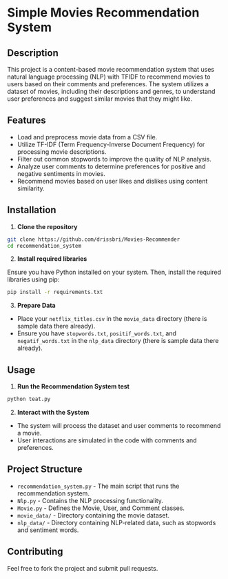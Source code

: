 # Simple Movies Recommendation System


## Description

This project is a content-based movie recommendation system that uses natural language processing (NLP) with TFIDF to recommend movies to users based on their comments and preferences. The system utilizes a dataset of movies, including their descriptions and genres, to understand user preferences and suggest similar movies that they might like.

## Features

- Load and preprocess movie data from a CSV file.
- Utilize TF-IDF (Term Frequency-Inverse Document Frequency) for processing movie descriptions.
- Filter out common stopwords to improve the quality of NLP analysis.
- Analyze user comments to determine preferences for positive and negative sentiments in movies.
- Recommend movies based on user likes and dislikes using content similarity.

## Installation

1. **Clone the repository**

```bash
git clone https://github.com/drissbri/Movies-Recommender
cd recommendation_system
```

2. **Install required libraries**

Ensure you have Python installed on your system. Then, install the required libraries using pip:

```bash
pip install -r requirements.txt
```

3. **Prepare Data**

- Place your `netflix_titles.csv` in the `movie_data` directory (there is sample data there already).
- Ensure you have `stopwords.txt`, `positif_words.txt`, and `negatif_words.txt` in the `nlp_data` directory (there is sample data there already).

## Usage

1. **Run the Recommendation System test**

```python
python teat.py
```

2. **Interact with the System**

- The system will process the dataset and user comments to recommend a movie.
- User interactions are simulated in the code with comments and preferences.

## Project Structure

- `recommendation_system.py` - The main script that runs the recommendation system.
- `Nlp.py` - Contains the NLP processing functionality.
- `Movie.py` - Defines the Movie, User, and Comment classes.
- `movie_data/` - Directory containing the movie dataset.
- `nlp_data/` - Directory containing NLP-related data, such as stopwords and sentiment words.

## Contributing

Feel free to fork the project and submit pull requests.
